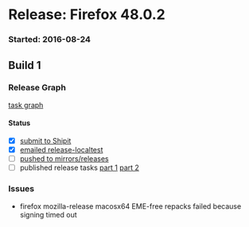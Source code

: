 # Release: Firefox 48.0.2

### Started: 2016-08-24

## Build 1

### Release Graph
[task graph](https://tools.taskcluster.net/task-group-inspector/#NoR5NYs3QN-IZTLRDKCPVA)

#### Status
- [x] [submit to Shipit](https://wiki.mozilla.org/Release:Release_Automation_on_Mercurial:Starting_a_Release#Submit_to_Ship_It)
- [x] [emailed release-localtest](../how-tos/relpro.md#1-email-drivers-re-release-live-on-test-channel)
- [ ] [pushed to mirrors/releases](../how-tos/relpro.md#2-push-to-releases-dir-mirrors)
- [ ] published release tasks [part 1](../how-tos/relpro.md#3-publish-release) [part 2](../how-tos/relpro.md#4-post-release-step)

### Issues
- firefox mozilla-release macosx64 EME-free repacks failed because signing timed out


